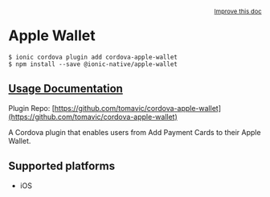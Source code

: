 <a style="float:right;font-size:12px;" href="http://github.com/ionic-team/ionic-native/edit/master/src/@ionic-native/plugins/apple-wallet/index.ts#L14">
  Improve this doc
</a>

# Apple Wallet

```
$ ionic cordova plugin add cordova-apple-wallet
$ npm install --save @ionic-native/apple-wallet
```

## [Usage Documentation](https://ionicframework.com/docs/native/apple-wallet/)

Plugin Repo: [https://github.com/tomavic/cordova-apple-wallet](https://github.com/tomavic/cordova-apple-wallet)

A Cordova plugin that enables users from Add Payment Cards to their Apple Wallet.

## Supported platforms
- iOS



